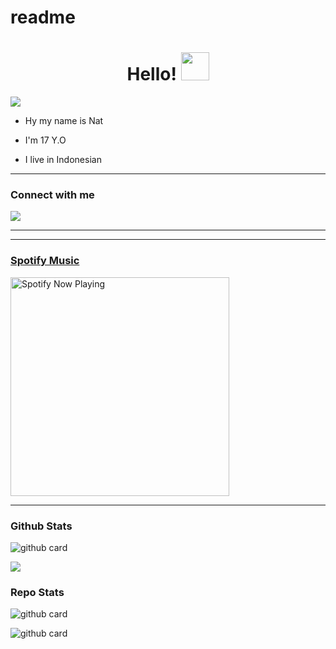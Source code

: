 # readme
<h1 align="center">Hello! <img src="https://github.com/Natx-C/image/blob/main/f7c6afe87c8c19023946cb8747e54552.gif" style="border-radius:5;" width="45px" alt=""><br></h1>

<p align="center">

<a href="https://youtube.com/c/YuzzuKamiyaka"><img align="center" height="auto" src="https://github.com/Natx-C/image/blob/main/78a240da140c7cb3f574ebe2944256ff.jpg"/></a>

<p align="center">

- Hy my name is Nat

- I'm 17 Y.O

- I live in Indonesian

------

### Connect with me 

<p align="center">

  <a href="https://wa.me/6285777451314"><img src="https://img.shields.io/badge/WhatsApp-25D366?style=for-the-badge&logo=whatsapp&logoColor=white" /><br>

  

------

------

### Spotify Music

<p align="center">

  <a href="https://open.spotify.com/playlist/0yoLEOp92Gs9XgMo6MKUlV" target="_blank"><img src="https://now-playing-on-spotify.vercel.app/api/spotify" alt="Spotify Now Playing" width="350"/></a>

</p>

------

 

### Github Stats 

![github card](https://github-readme-stats.vercel.app/api?username=Natx-C&show_icons=true&theme=radical)

![](https://github-profile-summary-cards.vercel.app/api/cards/profile-details?username=Natx-C&theme=monokai)

### Repo Stats 

![github card](https://github-readme-stats.vercel.app/api/pin/?username=乂Nat&repo=bitch-bot&theme=dark)

![github card](https://github-readme-stats.vercel.app/api/pin/?username=Natx-C&repo=Natx-C.github.io&theme=dark)
